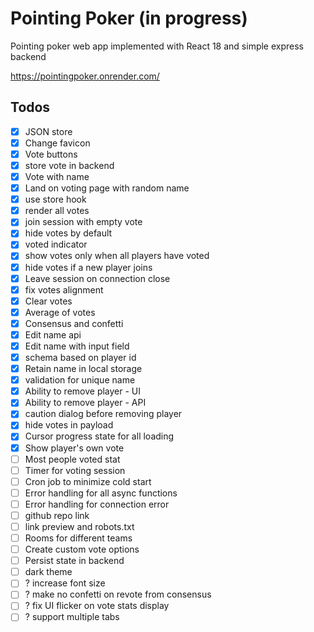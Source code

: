# Pointing Poker (in progress)
Pointing poker web app implemented with React 18 and simple express backend

https://pointingpoker.onrender.com/

## Todos
- [x] JSON store
- [x] Change favicon
- [x] Vote buttons
- [x] store vote in backend
- [x] Vote with name
- [x] Land on voting page with random name
- [x] use store hook
- [x] render all votes
- [x] join session with empty vote
- [x] hide votes by default
- [x] voted indicator
- [x] show votes only when all players have voted
- [x] hide votes if a new player joins
- [x] Leave session on connection close
- [x] fix votes alignment
- [x] Clear votes
- [x] Average of votes
- [x] Consensus and confetti
- [x] Edit name api
- [x] Edit name with input field
- [x] schema based on player id
- [x] Retain name in local storage
- [x] validation for unique name
- [x] Ability to remove player - UI
- [x] Ability to remove player - API
- [x] caution dialog before removing player
- [x] hide votes in payload
- [x] Cursor progress state for all loading
- [x] Show player's own vote
- [ ] Most people voted stat
- [ ] Timer for voting session
- [ ] Cron job to minimize cold start
- [ ] Error handling for all async functions
- [ ] Error handling for connection error
- [ ] github repo link
- [ ] link preview and robots.txt
- [ ] Rooms for different teams
- [ ] Create custom vote options
- [ ] Persist state in backend
- [ ] dark theme
- [ ] ? increase font size
- [ ] ? make no confetti on revote from consensus
- [ ] ? fix UI flicker on vote stats display
- [ ] ? support multiple tabs

